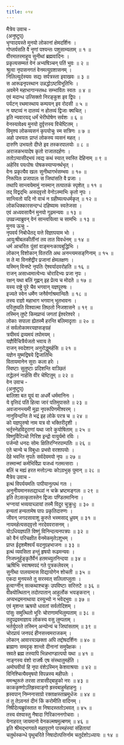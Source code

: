 ```yaml
---
title: ०१४
---
```

मैत्रेय उवाच -  
(अनुष्टुप्)  
भृग्वादयस्ते मुनयो लोकानां क्षेमदर्शिनः ।  
गोप्तर्यसति वै नॄणां पश्यन्तः पशुसाम्यताम् ॥ १ ॥  
वीरमातरमाहूय सुनीथां ब्रह्मवादिनः ।  
प्रकृत्यसम्मतं वेनं अभ्यषिञ्चन् पतिं भुवः ॥ २ ॥  
श्रुत्वा नृपासनगतं वेनमत्युग्रशासनम् ।  
निलिल्युर्दस्यवः सद्यः सर्पत्रस्ता इवाखवः ॥ ३ ॥  
स आरूढनृपस्थान उन्नद्धोऽष्टविभूतिभिः ।  
अवमेने महाभागान्स्तब्धः सम्भावितः स्वतः ॥ ४ ॥  
एवं मदान्ध उत्सिक्तो निरङ्‌कुश इव द्विपः ।  
पर्यटन् रथमास्थाय कम्पयन् इव रोदसी ॥ ५ ॥  
न यष्टव्यं न दातव्यं न होतव्यं द्विजाः क्वचित् ।  
इति न्यवारयद् धर्मं भेरीघोषेण सर्वशः ॥ ६ ॥  
वेनस्यावेक्ष्य मुनयो दुर्वृत्तस्य विचेष्टितम् ।  
विमृश्य लोकव्यसनं कृपयोचुः स्म सत्रिणः ॥ ७ ॥  
अहो उभयतः प्राप्तं लोकस्य व्यसनं महत् ।  
दारुणि उभयतो दीप्ते इव तस्करपालयोः ॥ ८ ॥  
अराजकभयादेष कृतो राजातदर्हणः ।  
ततोऽप्यासीद्‌भयं त्वद्य कथं स्यात् स्वस्ति देहिनाम् ॥ ९ ॥  
अहेरिव पयःपोषः पोषकस्याप्यनर्थभृत् ।  
वेनः प्रकृत्यैव खलः सुनीथागर्भसम्भवः ॥ १० ॥  
निरूपितः प्रजापालः स जिघांसति वै प्रजाः ।  
तथापि सान्त्वयेमामुं नास्मान् तत्पातकं स्पृशेत् ॥ ११ ॥  
तद् विद्वद्‌भिः असद्‌वृत्तो वेनोऽस्माभिः कृतो नृपः ।  
सान्त्वितो यदि नो वाचं न ग्रहीष्यत्यधर्मकृत् ॥ १२ ॥  
लोकधिक्कारसन्दग्धं दहिष्यामः स्वतेजसा ।  
एवं अध्यवसायैनं मुनयो गूढमन्यवः ॥ १३ ॥  
उपव्रज्याब्रुवन् वेनं सान्त्वयित्वा च सामभिः ॥ १३ ॥  
मुनय ऊचुः -  
नृपवर्य निबोधैतद् यत्ते विज्ञापयाम भोः ।  
आयुःश्रीबलकीर्तीनां तव तात विवर्धनम् ॥ १४ ॥  
धर्म आचरितः पुंसां वाङ्‌मनःकायबुद्धिभिः ।  
लोकान् विशोकान् वितरति अथ अनन्त्यमसङ्‌गिनाम् ॥ १५ ॥  
स ते मा विनशेद्वीर प्रजानां क्षेमलक्षणः ।  
यस्मिन् विनष्टे नृपतिः ऐश्वर्यादवरोहति ॥ १६ ॥  
राजन् असाध्वमात्येभ्यः चोरादिभ्यः प्रजा नृपः ।  
रक्षन् यथा बलिं गृह्णन् इह प्रेत्य च मोदते ॥ १७ ॥  
यस्य राष्ट्रे पुरे चैव भगवान् यज्ञपूरुषः ।  
इज्यते स्वेन धर्मेण जनैर्वर्णाश्रमान्वितैः ॥ १८ ॥  
तस्य राज्ञो महाभाग भगवान् भूतभावनः ।  
परितुष्यति विश्वात्मा तिष्ठतो निजशासने ॥ १९ ॥  
तस्मिन् तुष्टे किमप्राप्यं जगतां ईश्वरेश्वरे ।  
लोकाः सपाला ह्येतस्मै हरन्ति बलिमादृताः ॥ २० ॥  
तं सर्वलोकामरयज्ञसङ्‌ग्रहं  
त्रयीमयं द्रव्यमयं तपोमयम् ।  
यज्ञैर्विचित्रैर्यजतो भवाय ते  
राजन् स्वदेशान् अनुरोद्धुमर्हसि ॥ २१ ॥  
यज्ञेन युष्मद्विषये द्विजातिभिः  
वितायमानेन सुराः कला हरेः ।  
स्विष्टाः सुतुष्टाः प्रदिशन्ति वाञ्छितं  
तद्धेलनं नार्हसि वीर चेष्टितुम् ॥ २२ ॥  
वेन उवाच -  
(अनुष्टुप्)  
बालिशा बत यूयं वा अधर्मे धर्ममानिनः ।  
ये वृत्तिदं पतिं हित्वा जारं पतिमुपासते ॥ २३ ॥  
अवजानन्त्यमी मूढा नृपरूपिणमीश्वरम् ।  
नानुविन्दन्ति ते भद्रं इह लोके परत्र च ॥ २४ ॥  
को यज्ञपुरुषो नाम यत्र वो भक्तिरीदृशी ।  
भर्तृस्नेहविदूराणां यथा जारे कुयोषिताम् ॥ २५ ॥  
विष्णुर्विरिञ्चो गिरिश इन्द्रो वायुर्यमो रविः ।  
पर्जन्यो धनदः सोमः क्षितिरग्निरपाम्पतिः ॥ २६ ॥  
एते चान्ये च विबुधाः प्रभवो वरशापयोः ।  
देहे भवन्ति नृपतेः सर्वदेवमयो नृपः ॥ २७ ॥  
तस्मान्मां कर्मभिर्विप्रा यजध्वं गतमत्सराः ।  
बलिं च मह्यं हरत मत्तोऽन्यः कोऽग्रभुक् पुमान् ॥ २८ ॥  
मैत्रेय उवाच -  
इत्थं विपर्ययमतिः पापीयानुत्पथं गतः ।  
अनुनीयमानस्तद्याच्ञां न चक्रे भ्रष्टमङ्‌गलः ॥ २९ ॥  
इति तेऽसत्कृतास्तेन द्विजाः पण्डितमानिना ।  
भग्नायां भव्ययाच्ञायां तस्मै विदुर चुक्रुधुः ॥ ३० ॥  
हन्यतां हन्यतामेष पापः प्रकृतिदारुणः ।  
जीवन् जगदसावाशु कुरुते भस्मसाद् ध्रुवम् ॥ ३१ ॥  
नायमर्हत्यसद्‌वृत्तो नरदेववरासनम् ।  
योऽधियज्ञपतिं विष्णुं विनिन्दत्यनपत्रपः ॥ ३२ ॥  
को वैनं परिचक्षीत वेनमेकमृतेऽशुभम् ।  
प्राप्त ईदृशमैश्वर्यं यदनुग्रहभाजनः ॥ ३३ ॥  
इत्थं व्यवसिता हन्तुं हृषयो रूढमन्यवः ।  
निजघ्नुर्हुङ्‌कृतैर्वेनं हतमच्युतनिन्दया ॥ ३४ ॥  
ऋषिभिः स्वाश्रमपदं गते पुत्रकलेवरम् ।  
सुनीथा पालयामास विद्यायोगेन शोचती ॥ ३५ ॥  
एकदा मुनयस्ते तु सरस्वत् सलिलाप्लुताः ।  
हुत्वाग्नीन् सत्कथाश्चक्रुः उपविष्टाः सरित्तटे ॥ ३६ ॥  
वीक्ष्योत्थितान् तदोत्पातान् आहुर्लोक भयङ्‌करान् ।  
अप्यभद्रमनाथाया दस्युभ्यो न भवेद्‌भुवः ॥ ३७ ॥  
एवं मृशन्त ऋषयो धावतां सर्वतोदिशम् ।  
पांसुः समुत्थितो भूरिः चोराणामभिलुम्पताम् ॥ ३८ ॥  
तदुपद्रवमाज्ञाय लोकस्य वसु लुम्पताम् ।  
भर्तर्युपरते तस्मिन् अन्योन्यं च जिघांसताम् ॥ ३९ ॥  
चोरप्रायं जनपदं हीनसत्त्वमराजकम् ।  
लोकान् आवारयञ्छक्ता अपि तद्दोषदर्शिनः ॥ ४० ॥  
ब्राह्मणः समदृक् शान्तो दीनानां समुपेक्षकः ।  
स्रवते ब्रह्म तस्यापि भिन्नभाण्डात्पयो यथा ॥ ४१ ॥  
नाङ्‌गस्य वंशो राजर्षेः एष संस्थातुमर्हति ।  
अमोघवीर्या हि नृपा वंशेऽस्मिन् केशवाश्रयाः ॥ ४२ ॥  
विनिश्चित्यैवमृषयो विपन्नस्य महीपतेः ।  
ममन्थुरूरुं तरसा तत्रासीद्बाहुको नरः ॥ ४३ ॥  
काककृष्णोऽतिह्रस्वाङ्‌गो ह्रस्वबाहुर्महाहनुः ।  
ह्रस्वपान् निम्ननासाग्रो रक्ताक्षस्ताम्रमूर्धजः ॥ ४४ ॥  
तं तु तेऽवनतं दीनं किं करोमीति वादिनम् ।  
निषीदेत्यब्रुवंस्तात स निषादस्ततोऽभवत् ॥ ४५ ॥  
तस्य वंश्यास्तु नैषादा गिरिकाननगोचराः ।  
येनाहरत् जायमानो वेनकल्मषमुल्बणम् ॥ ४६ ॥  
इति श्रीमद्‌भागवते महापुराणे पारमहंस्यां संहितायां  
चतुर्थस्कन्धे पृथुचरिते निषादोत्पत्तिर्नाम चतुर्दशोऽध्यायः ॥ १४ ॥
